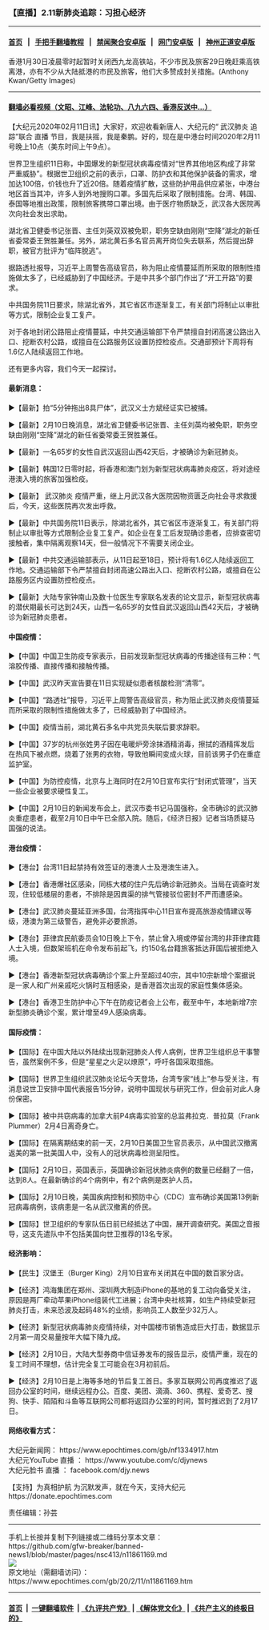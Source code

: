 ### 【直播】2.11新肺炎追踪：习担心经济
------------------------

#### [首页](https://github.com/gfw-breaker/banned-news1/blob/master/README.md) &nbsp;&nbsp;|&nbsp;&nbsp; [手把手翻墙教程](https://github.com/gfw-breaker/guides/wiki) &nbsp;&nbsp;|&nbsp;&nbsp; [禁闻聚合安卓版](https://github.com/gfw-breaker/bn-android) &nbsp;&nbsp;|&nbsp;&nbsp; [网门安卓版](https://github.com/oGate2/oGate) &nbsp;&nbsp;|&nbsp;&nbsp; [神州正道安卓版](https://github.com/SzzdOgate/update) 



<div><img alt="" class="aligncenter wp-post-image" src="https://i.epochtimes.com/assets/uploads/2020/02/GettyImages-1197377940-600x400.jpg"/>
<div class="red16 caption">
 香港1月30日凌晨零时起暂时关闭西九龙高铁站，不少市民及旅客29日晚赶乘高铁离港，亦有不少从大陆抵港的市民及旅客，他们大多赞成封关措施。(Anthony Kwan/Getty Images)
</div>
</div><hr/>

#### [翻墙必看视频（文昭、江峰、法轮功、八九六四、香港反送中...）](http://167.172.214.107/home.html)

<div><p>
 【大纪元2020年02月11日讯】大家好，欢迎收看新唐人、大纪元的“
 <ok href="https://www.epochtimes.com/gb/tag/%E6%AD%A6%E6%B1%89%E8%82%BA%E7%82%8E.html">
  武汉肺炎
 </ok>
 追踪”联合
 <ok href="https://www.epochtimes.com/gb/tag/%E7%9B%B4%E6%92%AD.html">
  直播
 </ok>
 节目，我是扶摇，我是秦鹏。好的，现在是中港台时间2020年2月11号晚上10点（美东时间上午9点）。
</p>
<p>
 <center>
 </center>
 世界卫生组织11日称，中国爆发的新型冠状病毒疫情对“世界其他地区构成了非常严重威胁”。根据世卫组织之前的表示，口罩、防护衣和其他保护装备的需求，增加达100倍，价钱也升了近20倍。随着疫情扩散，这些防护用品供应紧张，中港台地区首当其冲，许多人到外地搜购口罩。多国先后采取了限制措施。台湾、韩国、泰国等地推出政策，限制旅客携带口罩出境。由于医疗物质缺乏，武汉各大医院再次向社会发出求助。
</p>
<p>
 湖北省卫健委书记张晋、主任刘英双双被免职，职务空缺由刚刚“空降”湖北的新任省委常委王贺胜兼任。另外，湖北黄石多名官员离开岗位失去联系，然后提出辞职，被官方批评为“临阵脱逃”。
</p>
<p>
 据路透社报导，习近平上周警告高级官员，称为阻止疫情蔓延而所采取的限制性措施做太多了，已经威胁到了中国经济。于是中共多个部门作出了“开工开路”的要求。
</p>
<p>
 中共国务院11日要求，除湖北省外，其它省区市逐渐复工，有关部门将制止以审批等方式，限制企业复工复产。
</p>
<p>
 对于各地封闭公路阻止疫情蔓延，中共交通运输部下令严禁擅自封闭高速公路出入口、挖断农村公路，或擅自在公路服务区设置防控检疫点。交通部预计下周将有1.6亿人陆续返回工作地。
</p>
<p>
 还有更多内容，我们今天一起探讨。
</p>
<h4>
 最新消息：
</h4>
<p>
 ▶【最新】拍“5分钟拖出8具尸体”，武汉义士方斌经证实已被捕。
</p>
<p>
 ▶【最新】2月10日晚消息，湖北省卫健委书记张晋、主任刘英均被免职，职务空缺由刚刚“空降”湖北的新任省委常委王贺胜兼任。
</p>
<p>
 ▶【最新】一名65岁的女性自武汉返回山西42天后，才被确诊为新冠肺炎。
</p>
<p>
 ▶【最新】韩国12日零时起，将香港和澳门划为新型冠状病毒肺炎疫区，将对途经港澳入境的旅客加强检疫。
</p>
<p>
 ▶【最新】
 <ok href="https://www.epochtimes.com/gb/tag/%E6%AD%A6%E6%B1%89%E8%82%BA%E7%82%8E.html">
  武汉肺炎
 </ok>
 疫情严重，继上月武汉各大医院因物资匮乏向社会寻求救援后，今天，这些医院再次发出呼救。
</p>
<p>
 ▶【最新】中共国务院11日表示，除湖北省外，其它省区市逐渐复工，有关部门将制止以审批等方式限制企业复工复产。如企业在复工后发现确诊患者，应排查密切接触者，集中隔离观察14天，但一般情况下不需要关闭企业。
</p>
<p>
 ▶【最新】中共交通运输部表示，从11日起至18日，预计将有1.6亿人陆续返回工作地。交通运输部下令严禁擅自封闭高速公路出入口、挖断农村公路，或擅自在公路服务区内设置防控检疫点。
</p>
<p>
 ▶【最新】大陆专家钟南山及数十位医生专家联名发表的论文显示，新型冠状病毒的潜伏期最长可达到24天，山西一名65岁的女性自武汉返回山西42天后，才被确诊为新冠肺炎患者。
</p>
<h4>
 中国疫情：
</h4>
<p>
 ▶【中国】中国卫生防疫专家表示，目前发现新型冠状病毒的传播途径有三种：气溶胶传播、直接传播和接触传播。
</p>
<p>
 ▶【中国】武汉昨天宣告要在11日实现疑似患者核酸检测“清零”。
</p>
<p>
 ▶【中国】“路透社”报导，习近平上周警告高级官员，称为阻止武汉肺炎疫情蔓延而所采取的限制性措施做太多了，已经威胁到了中国经济。
</p>
<p>
 ▶【中国】疫情当前，湖北黄石多名中共党员失联后要求辞职。
</p>
<p>
 ▶【中国】37岁的杭州张姓男子因在电暖炉旁涂抹酒精消毒，擦拭的酒精挥发后在热风下被点燃，烧着了张男的衣物，导致他瞬间变成火球，目前该男子仍在重症监护室。
</p>
<p>
 ▶【中国】为防控疫情，北京与上海同时在2月10日宣布实行“封闭式管理”，当天一些企业被要求硬性复工。
</p>
<p>
 ▶【中国】2月10日的新闻发布会上，武汉市委书记马国强称，全市确诊的武汉肺炎重症患者，截至2月10日中午已全部入院。随后，《经济日报》记者当场质疑马国强的说法。
</p>
<h4>
 港台疫情：
</h4>
<p>
 ▶【港台】台湾11日起禁持有效签证的港澳人士及港澳生进入。
</p>
<p>
 ▶【港台】香港爆社区感染，同栋大楼的住户先后确诊新冠肺炎。当局在调查时发现，住较低楼层的患者，不排除是因粪渠的排气管接驳位密封不严而遭感染。
</p>
<p>
 ▶【港台】武汉肺炎蔓延亚洲多国，台湾指挥中心11日宣布提高旅游疫情建议等级，港澳为第三级警告，避免非必要旅游。
</p>
<p>
 ▶【港台】菲律宾民航委员会10日晚上下令，禁止曾入境或停留台湾的非菲律宾籍人士入境，但数架班机在命令发布前起飞，约150名台籍旅客抵达菲国后被拒绝入境。
</p>
<p>
 ▶【港台】香港新型冠状病毒确诊个案上升至超过40宗，其中10宗新增个案据说是一家人和广州亲戚吃火锅时互相感染，是香港首次出现的家庭性集体感染。
</p>
<p>
 ▶【港台】香港卫生防护中心下午在防疫记者会上公布，截至中午，本地新增7宗新型肺炎确诊个案，累计增至49人感染病毒。
</p>
<h4>
 国际疫情：
</h4>
<p>
 ▶【国际】在中国大陆以外陆续出现新冠肺炎人传人病例，世界卫生组织总干事警告，虽然案例不多，但是“星星之火足以燎原”，呼吁各国采取措施。
</p>
<p>
 ▶【国际】世界卫生组织武汉肺炎论坛今天登场，台湾专家“线上”参与受关注，有消息说世卫安排中国代表报告15分钟，说明中国现状与研究工作，但会前对此人身份保密。
</p>
<p>
 ▶【国际】被中共窃病毒的加拿大前P4病毒实验室的总监弗拉克．普拉莫（Frank Plummer）2月4日离奇身亡。
</p>
<p>
 ▶【国际】在隔离期结束的前一天，2月10日美国卫生官员表示，从中国武汉撤离返美的第一批美国人中，没有人的冠状病毒检测呈阳性。
</p>
<p>
 ▶【国际】2月10日，英国表示，英国确诊新冠状肺炎病例的数量已经翻了一倍，达到8人。在最新确诊的4个病例中，有2个病例是医护人员。
</p>
<p>
 ▶【国际】2月10日晚，美国疾病控制和预防中心（CDC）宣布确诊美国第13例新冠病毒病例，该病患是一名从武汉撤离的侨民。
</p>
<p>
 ▶【国际】世卫组织的专家队伍日前已经抵达了中国，展开调查研究。美国之音报导，这支先遣队中不包括美国向世卫推荐的13名专家。
</p>
<h4>
 经济影响：
</h4>
<p>
 ▶【民生】汉堡王（Burger King）2月10日宣布关闭其在中国的数百家分店。
</p>
<p>
 ▶【经济】鸿海集团在郑州、深圳两大制造iPhone的基地的复工动向备受关注，原因是两厂牵动苹果iPhone组装代工进展；台湾中央社核算，如生产持续受新冠肺炎打击，未来恐波及起码48%的业绩，影响员工人数至少32万人。
</p>
<p>
 ▶【经济】新型冠状病毒肺炎疫情持续，对中国楼市销售造成巨大打击，数据显示2月第一周交易量按年大幅下降九成。
</p>
<p>
 ▶【经济】2月10日，大陆大型券商中信证券发布的报告显示，疫情严重，现在的复工时间不理想，估计完全复工可能会在3月初前后。
</p>
<p>
 ▶【经济】2月10日是上海等多地的节后复工首日。多家互联网公司再度推迟了返回办公室的时间，继续远程办公。百度、美团、滴滴、360、携程、爱奇艺、搜狗、快手、陌陌和斗鱼等互联网公司都将返回办公室的时间，暂时推迟到了2月17日。
</p>
<h4>
 <strong>
  网络收看方式：
 </strong>
</h4>
<p>
 大纪元新闻网：
 <ok href="https://www.epochtimes.com/gb/nf1334917.htm" rel="noopener noreferrer" target="_blank">
  https://www.epochtimes.com/gb/nf1334917.htm
 </ok>
 <br/>
 大纪元YouTube
 <ok href="https://www.epochtimes.com/gb/tag/%e7%9b%b4%e6%92%ad.html">
  直播
 </ok>
 ：
 <ok href="https://www.youtube.com/c/djynews" rel="noopener noreferrer" target="_blank">
  https://www.youtube.com/c/djynews
 </ok>
 <br/>
 大纪元脸书
 <ok href="https://www.epochtimes.com/gb/tag/%e7%9b%b4%e6%92%ad.html">
  直播
 </ok>
 ：
 <ok href="http://facebook.com/djy.news" rel="noopener noreferrer" target="_blank">
  facebook.com/djy.news
 </ok>
</p>
<p>
 【支持】为真相护航 为沉默发声，就在今天，支持大纪元
 <ok href="https://donate.epochtimes.com/" rel="noopener noreferrer" target="_blank">
  https://donate.epochtimes.com
 </ok>
</p>
<p>
 责任编辑：孙芸
</p>
</div>
<hr/>
手机上长按并复制下列链接或二维码分享本文章：<br/>
https://github.com/gfw-breaker/banned-news1/blob/master/pages/nsc413/n11861169.md <br/>
<a href='https://github.com/gfw-breaker/banned-news1/blob/master/pages/nsc413/n11861169.md'><img src='https://github.com/gfw-breaker/banned-news1/blob/master/pages/nsc413/n11861169.md.png'/></a> <br/>
原文地址（需翻墙访问）：https://www.epochtimes.com/gb/20/2/11/n11861169.htm


------------------------
#### [首页](https://github.com/gfw-breaker/banned-news1/blob/master/README.md) &nbsp;|&nbsp; [一键翻墙软件](https://github.com/gfw-breaker/nogfw/blob/master/README.md) &nbsp;| [《九评共产党》](https://github.com/gfw-breaker/9ping.md/blob/master/README.md#九评之一评共产党是什么) | [《解体党文化》](https://github.com/gfw-breaker/jtdwh.md/blob/master/README.md) | [《共产主义的终极目的》](https://github.com/gfw-breaker/gczydzjmd.md/blob/master/README.md)


<img src='http://gfw-breaker.win/banned-news/pages/nsc413/n11861169.md' width='0px' height='0px'/>